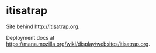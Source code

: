 # itisatrap

Site behind <http://itisatrap.org>.

Deployment docs at <https://mana.mozilla.org/wiki/display/websites/itisatrap.org>.
